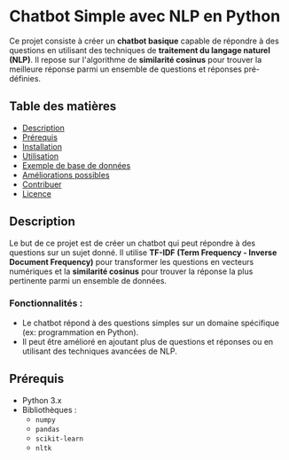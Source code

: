 # Chatbot Simple avec NLP en Python

Ce projet consiste à créer un **chatbot basique** capable de répondre à des questions en utilisant des techniques de **traitement du langage naturel (NLP)**. Il repose sur l'algorithme de **similarité cosinus** pour trouver la meilleure réponse parmi un ensemble de questions et réponses pré-définies.

## Table des matières
- [Description](#description)
- [Prérequis](#prérequis)
- [Installation](#installation)
- [Utilisation](#utilisation)
- [Exemple de base de données](#exemple-de-base-de-données)
- [Améliorations possibles](#améliorations-possibles)
- [Contribuer](#contribuer)
- [Licence](#licence)

## Description

Le but de ce projet est de créer un chatbot qui peut répondre à des questions sur un sujet donné. Il utilise **TF-IDF (Term Frequency - Inverse Document Frequency)** pour transformer les questions en vecteurs numériques et la **similarité cosinus** pour trouver la réponse la plus pertinente parmi un ensemble de données.

### Fonctionnalités :
- Le chatbot répond à des questions simples sur un domaine spécifique (ex: programmation en Python).
- Il peut être amélioré en ajoutant plus de questions et réponses ou en utilisant des techniques avancées de NLP.

## Prérequis

- Python 3.x
- Bibliothèques : 
  - `numpy`
  - `pandas`
  - `scikit-learn`
  - `nltk`

